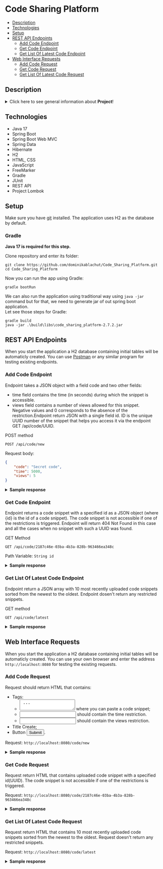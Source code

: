 # Code Sharing Platform
* [Description](#description)
* [Technologies](#technologies)
* [Setup](#setup)
* [REST API Endpoints](#rest-api-endpoints)
    * [Add Code Endpoint](#add-code-endpoint)
    * [Get Code Endpoint](#get-code-endpoint)
    * [Get List Of Latest Code Endpoint](#get-list-of-latest-code-endpoint)
* [Web Interface Requests](#web-interface-requests)
    * [Add Code Request](#add-code-request)
    * [Get Code Request](#get-code-request)
    * [Get List Of Latest Code Request](#get-list-of-latest-code-request)

## Description

<details>
<summary>Click here to see general information about <b>Project</b>!</summary>

Web application that allows to share code. WEB interface and REST API has been implemented. The user can add a code snippets, specifying the time for which it will be 
available in the database and the number of its possible views. If one above-mentioned restrictions is reached, the code is automatically removed from the databse. The 
user can also view the added code after entering its UUID or can view the last 10 added code snippets that were not restricted with a limit of the number of views or
viewing time.

The idea for project cames from Java Beckend Developer track in [JetBrains Academy](https://www.jetbrains.com/academy/).
</details>

## Technologies

<ul>
  <li>Java 17</li>
  <li>Spring Boot</li>
  <li>Spring Boot Web MVC</li>
  <li>Spring Data</li>
  <li>Hibernate</li>
  <li>H2</li>
  <li>HTML, CSS</li>
  <li>JavaScript</li>
  <li>FreeMarker</li>
  <li>Gradle</li>
  <li>JUnit</li>
  <li>REST API</li>
  <li>Project Lombok</li>
</ul>

## Setup

Make sure you have [git](https://git-scm.com/) installed. The application uses H2 as the database by default.

### Gradle

<b>Java 17 is required for this step.</b>

Clone repository and enter its folder:

```
git clone https://github.com/dominikablachut/Code_Sharing_Platform.git
cd Code_Sharing_Platform
```

Now you can run the app using Gradle:

```
gradle bootRun
```

We can also run the application using traditional way using ```java -jar``` command but for that, we need to generate jar of out spring boot application.  
Let see those steps for Gradle:

```
gradle build
java -jar .\build\libs\code_sharing_platform-2.7.2.jar
```

## REST API Endpoints

When you start the application a H2 database containing initial tables will be automaticly created. You can use [Postman](https://www.postman.com) or any similar 
program for testing existing endpoints.

### Add Code Endpoint

Endpoint takes a JSON object with a field code and two other fields:
- time field contains the time (in seconds) during which the snippet is accessible.
- views field contains a number of views allowed for this snippet.
Negative values and 0 corresponds to the absence of the restriction.Endpoint return JSON with a single field id. ID is the unique UUID number of the snippet that helps you
access it via the endpoint GET /api/code/UUID.

POST method

```POST /api/code/new```

Request body:
```json
{
    "code": "Secret code",
    "time": 5000,
    "views": 5
}
```

<details>
<summary><b>Sample response</b></summary>
<p>
  
```json 
{ 
   "id" : "2187c46e-03ba-4b3a-828b-963466ea348c" 
}
```
 
</p>
</details>

### Get Code Endpoint

Endpoint  returns a code snippet with a specified id as a JSON object (where {id} is the id of a code snippet). The code snippet is not accessible if one of the 
restrictions is triggered. Endpoint will return 404 Not Found in this case and all the cases when no snippet with such a UUID was found.

GET Method

```GET /api/code/2187c46e-03ba-4b3a-828b-963466ea348c```

Path Variable:
```String id```

<details>
<summary><b>Sample response</b></summary>
<p>

```json 
{
    "code": "Secret code",
    "date": "2020/05/05 12:01:45",
    "time": 4995,
    "views": 4
}
```

</p>
</details>

### Get List Of Latest Code Endpoint

Endpoint return a JSON array with 10 most recently uploaded code snippets sorted from the newest to the oldest. Endpoint dosen't return any restricted snippets.

GET method

```GET /api/code/latest```

<details>
<summary><b>Sample response</b></summary>
<p>

```json 
[
    {
        "code": "public static void ...",
        "date": "2020/05/05 12:00:43",
        "time": 0,
        "views": 0
    },
    {
        "code": "class Code { ...",
        "date": "2020/05/05 11:59:12",
        "time": 0,
        "views": 0
    }
]
```

</p>
</details>

## Web Interface Requests

When you start the application a H2 database containing initial tables will be automaticly created. You can use your own browser and enter the address
```http://localhost:8080``` for testing the existing requests.

### Add Code Request

Request should return HTML that contains:
- Tags:
  - <textarea id="code_snippet"> ... </textarea> where you can paste a code snippet;
  - <input id="time_restriction" type="text"/> should contain the time restriction.
  - <input id="views_restriction" type="text"/> should contain the views restriction.
- Title Create;
- Button <button id="send_snippet" type="submit" onclick="send()">Submit</button>.

Request:
```http://localhost:8080/code/new```

<details>
<summary><b>Sample response</b></summary>
   
![GetCodeNew](https://user-images.githubusercontent.com/98345304/189479667-bc354633-000c-4e1f-b88c-b3c81e653d6f.jpg)
   
</details>

### Get Code Request

Request return HTML that contains uploaded code snippet with a specified id(UUID). The code snippet is not accessible if one of the restrictions is triggered.

Request:
```http://localhost:8080/code/2187c46e-03ba-4b3a-828b-963466ea348c```

<details>
<summary><b>Sample response</b></summary>

![GetCode](https://user-images.githubusercontent.com/98345304/189479478-cc8e8990-62fa-4938-8d68-96167edf488f.jpg)

</details>

### Get List Of Latest Code Request

 Request return HTML that contains 10 most recently uploaded code snippets sorted from the newest to the oldest. Request doesn't return any restricted snippets.
 
 Request:
```http://localhost:8080/code/latest```

<details>
<summary><b>Sample response</b></summary>
   
![GetCodeLatest](https://user-images.githubusercontent.com/98345304/189479642-0e93574d-e823-4cf1-9fa9-57c47a370fa6.jpg)
   
</details>

 
